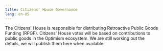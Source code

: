```yaml
---
title: Citizens' House Governance
lang: en-US
---
```


The Citizens' House is responsible for distributing Retroactive Public Goods Funding (RPGF). 
Citizens' House votes will be based on contributions to public goods in the Optimism ecosystem.
We are still working out the details, we will publish them here when available.